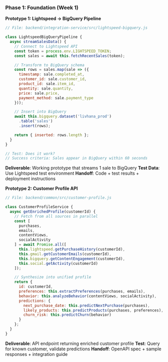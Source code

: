 ### Phase 1: Foundation (Week 1)

**Prototype 1: Lightspeed → BigQuery Pipeline**
```javascript
// File: backend/integration-service/src/lightspeed-bigquery.js

class LightspeedBigQueryPipeline {
  async streamSalesData() {
    // Connect to Lightspeed API
    const token = process.env.LIGHTSPEED_TOKEN;
    const sales = await this.fetchRecentSales(token);

    // Transform to BigQuery schema
    const rows = sales.map(sale => ({
      timestamp: sale.completed_at,
      customer_id: sale.customer_id,
      product_id: sale.item_id,
      quantity: sale.quantity,
      price: sale.price,
      payment_method: sale.payment_type
    }));

    // Insert into BigQuery
    await this.bigquery.dataset('livhana_prod')
      .table('sales')
      .insert(rows);

    return { inserted: rows.length };
  }
}

// Test: Does it work?
// Success criteria: Sales appear in BigQuery within 60 seconds
```

**Deliverable**: Working prototype that streams 1 sale to BigQuery
**Test Data**: Use Lightspeed test environment
**Handoff**: Code + test results + deployment instructions

**Prototype 2: Customer Profile API**
```javascript
// File: backend/common/src/customer-profile.js

class CustomerProfileService {
  async getEnrichedProfile(customerId) {
    // Fetch from all sources in parallel
    const [
      purchases,
      emails,
      contentViews,
      socialActivity
    ] = await Promise.all([
      this.lightspeed.getPurchaseHistory(customerId),
      this.gmail.getCustomerEmails(customerId),
      this.bigquery.getContentEngagement(customerId),
      this.social.getActivity(customerId)
    ]);

    // Synthesize into unified profile
    return {
      id: customerId,
      preferences: this.extractPreferences(purchases, emails),
      behavior: this.analyzeBehavior(contentViews, socialActivity),
      predictions: {
        next_purchase_date: this.predictNextPurchase(purchases),
        likely_products: this.predictProducts(purchases, preferences),
        churn_risk: this.predictChurn(behavior)
      }
    };
  }
}
```

**Deliverable**: API endpoint returning enriched customer profile
**Test**: Query for known customer, validate predictions
**Handoff**: OpenAPI spec + sample responses + integration guide
